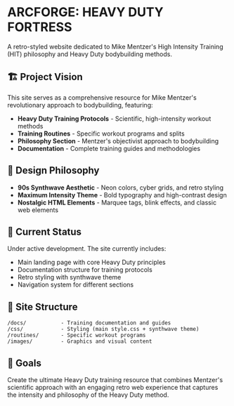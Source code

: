 # ARCFORGE: HEAVY DUTY FORTRESS

A retro-styled website dedicated to Mike Mentzer's High Intensity Training (HIT) philosophy and Heavy Duty bodybuilding methods.

## 🏗️ Project Vision

This site serves as a comprehensive resource for Mike Mentzer's revolutionary approach to bodybuilding, featuring:

- **Heavy Duty Training Protocols** - Scientific, high-intensity workout methods
- **Training Routines** - Specific workout programs and splits
- **Philosophy Section** - Mentzer's objectivist approach to bodybuilding
- **Documentation** - Complete training guides and methodologies

## 🎨 Design Philosophy

- **90s Synthwave Aesthetic** - Neon colors, cyber grids, and retro styling
- **Maximum Intensity Theme** - Bold typography and high-contrast design
- **Nostalgic HTML Elements** - Marquee tags, blink effects, and classic web elements

## 🚧 Current Status

Under active development. The site currently includes:
- Main landing page with core Heavy Duty principles
- Documentation structure for training protocols
- Retro styling with synthwave theme
- Navigation system for different sections

## 📁 Site Structure

```
/docs/           - Training documentation and guides
/css/            - Styling (main style.css + synthwave theme)
/routines/       - Specific workout programs
/images/         - Graphics and visual content
```

## 🎯 Goals

Create the ultimate Heavy Duty training resource that combines Mentzer's scientific approach with an engaging retro web experience that captures the intensity and philosophy of the Heavy Duty method.